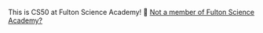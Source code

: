 This is CS50 at Fulton Science Academy! 🎉 [Not a member of Fulton Science Academy?](https://cs50.paulkim.me/#audience-outside-of-fulton-science-academy)